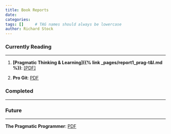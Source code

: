 ```yaml
---
title: Book Reports
date: 
categories: 
tags: []     # TAG names should always be lowercase
author: Richard Stock
---
```


### Currently Reading
---

1. **[Pragmatic Thinking & Learning]({% link _pages/report1_prag-t&l.md %})**: 
 [[PDF]](https://www.e-reading-lib.com/bookreader.php/137202/andy-hunt-pragmatic-thinking-and-learning-refactor-your-wetware.pdf)

2. **Pro Git**: [PDF](https://github.com/progit/progit2/releases/download/2.1.252/progit.pdf)


### Completed
---



### Future
---

**The Pragmatic Programmer**: [PDF](https://www.cin.ufpe.br/~cavmj/104The%20Pragmatic%20Programmer,%20From%20Journeyman%20To%20Master%20-%20Andrew%20Hunt,%20David%20Thomas%20-%20Addison%20Wesley%20-%201999.pdf) 
